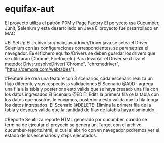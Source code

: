 # equifax-aut
El proyecto utiliza el patrón POM y Page Factory
El poryecto usa Cucumber, Junit, Selenium y esta desarrollado en Java
El proyecto fue desarrollado en MAC

#El SetUp
El archivo src/main/java/driver/Driver.java se setea el Driver Selenium con las configuraciones correspondientes, se parametriza el navegador.
En el fichero equifax/Drivers se deben guardar los drivers que se utilizaran (Chrome, Firefox, etc)
Para levantar el Driver se utiliza el metodo: Driver.resolveDriver("Chrome", "chromedriver", "https://demoqa.com/webtables"); 

#Feature
Se crea una feature con 3 scenarios, cada escenario realiza un flujo diferente y sus respectivas validaciones
El Scenario @ADD :  agrega una fila a la tabla y posterior a esto valida que se haya creaado una fila con los datos ingresados
El Scenario @EDIT:  Edita la primera fila de la tabla con los datos que nosotros le enviamos, posterior a esto valida que la fila tenga los datos ingresados.
El Scenario @DELETE: Elimina la primera fila de la tabla y despues valida que la cantidad de filas de latabla haya disminuido.

#Reporte
Se utiliza reporte HTML generado por cucumber, cuando se termina de ejecutar el proyecto se genera un. Target con el archivo cucumber-reports.html, el cual al abrirlo con un navegador podremos ver el estado de los escenarios y steps ejecutados.
